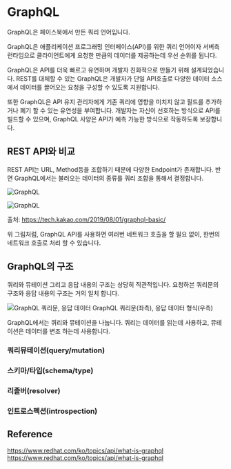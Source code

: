 # GraphQL
GraphQL은 페이스북에서 만든 쿼리 언어입니다.

GraphQL은 애플리케이션 프로그래밍 인터페이스(API)를 위한 쿼리 언어이자 서버측 런타임으로 클라이언트에게 요청한 만큼의 데이터를 제공하는데 우선 순위를 뒵니다.

GraphQL은 API를 더욱 빠르고 유연하며 개발자 친화적으로 만들기 위해 설계되었습니다. REST를 대체할 수 있는 GraphQL은 개발자가 단일 API호출로 다양한 데이터 소스에서 데이터를 끌어오는 요청을 구성할 수 있도록 지원합니다.

또한 GraphQL은 API 유지 관리자에게 기존 쿼리에 영향을 미치지 않고 필드를 추가하거나 폐기 할 수 있는 유연성을 부여합니다. 개발자는 자신이 선호하는 방식으로 API를 빌드할 수 있으며, GraphQL 사양은 API가 예측 가능한 방식으로 작동하도록 보장합니다.

## REST API와 비교
REST API는 URL, Method등을 조합하기 때문에 다양한 Endpoint가 존재합니다. 반면 GraphQL에서는 불러오는 데이터의 종류를 쿼리 조합을 통해서 결정합니다.

![GraphQL](https://tech.kakao.com/files/graphql-stack.png)

![GraphQL](https://tech.kakao.com/files/graphql-mobile-api.png)

출처: https://tech.kakao.com/2019/08/01/graphql-basic/

위 그림처럼, GraphQL API를 사용하면 여러번 네트워크 호출을 할 필요 없이, 한번의 네트워크 호출로 처리 할 수 있습니다.

## GraphQL의 구조
쿼리와 뮤테이션 그리고 응답 내용의 구조는 상당히 직관적입니다. 요청하븐 쿼리문의 구조와 응답 내용의 구조는 거의 일치 합니다.

![GraphQL 쿼리문, 응답 데이터](https://tech.kakao.com/files/graphql-example.png)
GraphQL 쿼리문(좌측), 응답 데이터 형식(우측)
 
GraphQL에서는 쿼리와 뮤테이션을 나눕니다. 
쿼리는 데이터를 읽는데 사용하고, 뮤테이션은 데이터를 변조 하는데 사용합니다.



### 쿼리뮤테이션(query/mutation)

### 스키마/타입(schema/type)

### 리졸버(resolver)

### 인트로스펙션(introspection)


## Reference
https://www.redhat.com/ko/topics/api/what-is-graphql
https://www.redhat.com/ko/topics/api/what-is-graphql